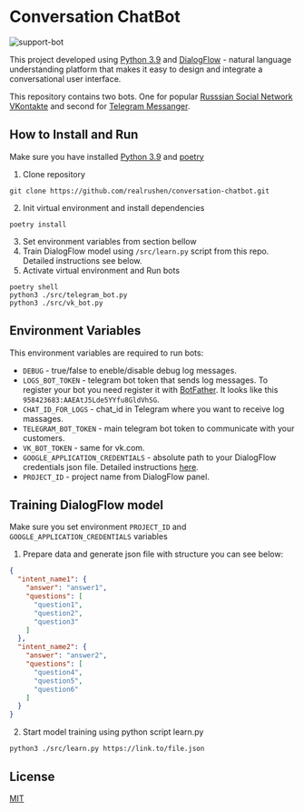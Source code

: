 # Conversation ChatBot

![support-bot](https://user-images.githubusercontent.com/58989626/161416694-df986533-b7b4-4eae-8c35-3bbcaacf9e12.gif)

This project developed using [Python 3.9](https://www.python.org/downloads/release/python-390/) and
[DialogFlow](https://cloud.google.com/dialogflow/docs/) - natural language understanding platform that makes it easy to
design and integrate a conversational user interface.

This repository contains two bots. One for popular [Russsian Social Network VKontakte](https://vk.com/) and second
for [Telegram Messanger](https://telegram.org/). 

## How to Install and Run

Make sure you have installed [Python 3.9](https://www.python.org/downloads/release/python-390/)
and [poetry](https://python-poetry.org/docs/#installation)

1. Clone repository

```shell
git clone https://github.com/realrushen/conversation-chatbot.git
```

2. Init virtual environment and install dependencies

```shell
poetry install
```

3. Set environment variables from section bellow
4. Train DialogFlow model using `/src/learn.py` script from this repo. Detailed instructions see below.
5. Activate virtual environment and Run bots

```shell
poetry shell
python3 ./src/telegram_bot.py
python3 ./src/vk_bot.py
```

## Environment Variables

This environment variables are required to run bots:

* `DEBUG` - true/false to eneble/disable debug log messages.
* `LOGS_BOT_TOKEN` - telegram bot token that sends log messages. To register your bot you need register it with
  [BotFather](https://telegram.me/BotFather). It looks like this `958423683:AAEAtJ5Lde5YYfu8GldVhSG`.
* `CHAT_ID_FOR_LOGS` - chat_id in Telegram where you want to receive log massages.
* `TELEGRAM_BOT_TOKEN` - main telegram bot token to communicate with your customers.
* `VK_BOT_TOKEN` - same for vk.com.
* `GOOGLE_APPLICATION_CREDENTIALS` - absolute path to your DialogFlow credentials json file. Detailed
  instructions [here](https://cloud.google.com/dialogflow/es/docs/quick/setup).
* `PROJECT_ID` - project name from DialogFlow panel.

## Training DialogFlow model

Make sure you set environment `PROJECT_ID` and `GOOGLE_APPLICATION_CREDENTIALS` variables

1. Prepare data and generate json file with structure you can see below:

```json
{
  "intent_name1": {
    "answer": "answer1",
    "questions": [
      "question1",
      "question2",
      "question3"
    ]
  },
  "intent_name2": {
    "answer": "answer2",
    "questions": [
      "question4",
      "question5",
      "question6"
    ]
  }
}
```

2. Start model training using python script learn.py

```shell
python3 ./src/learn.py https://link.to/file.json
```

## License

[MIT](https://choosealicense.com/licenses/mit/)
